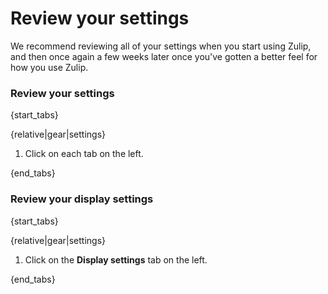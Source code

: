 # Review your settings

We recommend reviewing all of your settings when you start using Zulip, and
then once again a few weeks later once you've gotten a better feel for how
you use Zulip.

### Review your settings

{start_tabs}

{relative|gear|settings}

1. Click on each tab on the left.

{end_tabs}

### Review your display settings

{start_tabs}

{relative|gear|settings}

1. Click on the **Display settings** tab on the left.

{end_tabs}
